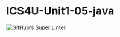 # ICS4U-Unit1-05-java

[![GitHub's Super Linter](https://github.com/darienrh/ICS4U-Unit1-05-java/workflows/GitHub's%20Super%20Linter/badge.svg)](https://github.com/darienrh/ICS4U-Unit1-05-java/actions)
